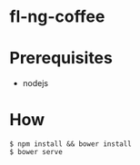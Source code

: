 fl-ng-coffee
============

# Prerequisites

 - nodejs

# How

```
$ npm install && bower install
$ bower serve
```
